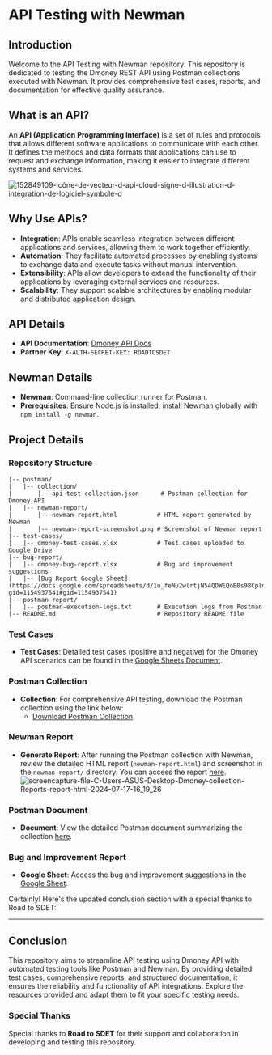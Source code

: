 # API Testing with Newman

## Introduction

Welcome to the API Testing with Newman repository. This repository is dedicated to testing the Dmoney REST API using Postman collections executed with Newman. It provides comprehensive test cases, reports, and documentation for effective quality assurance.

## What is an API?

An **API (Application Programming Interface)** is a set of rules and protocols that allows different software applications to communicate with each other. It defines the methods and data formats that applications can use to request and exchange information, making it easier to integrate different systems and services.

![152849109-icône-de-vecteur-d-api-cloud-signe-d-illustration-d-intégration-de-logiciel-symbole-d](https://github.com/SadiaAfrinMeghla/API_Testing/assets/60995246/25bb032c-82d3-4338-a8b1-4aa44394d27c)


## Why Use APIs?

- **Integration**: APIs enable seamless integration between different applications and services, allowing them to work together efficiently.
- **Automation**: They facilitate automated processes by enabling systems to exchange data and execute tasks without manual intervention.
- **Extensibility**: APIs allow developers to extend the functionality of their applications by leveraging external services and resources.
- **Scalability**: They support scalable architectures by enabling modular and distributed application design.


## API Details

- **API Documentation**: [Dmoney API Docs](https://dmoney.roadtocareer.net/api-docs/)
- **Partner Key**: `X-AUTH-SECRET-KEY: ROADTOSDET`

## Newman Details

- **Newman**: Command-line collection runner for Postman.
- **Prerequisites**: Ensure Node.js is installed; install Newman globally with `npm install -g newman`.

## Project Details

### Repository Structure

```
|-- postman/
|   |-- collection/
|       |-- api-test-collection.json      # Postman collection for Dmoney API
|   |-- newman-report/
|       |-- newman-report.html           # HTML report generated by Newman
|       |-- newman-report-screenshot.png # Screenshot of Newman report
|-- test-cases/
|   |-- dmoney-test-cases.xlsx           # Test cases uploaded to Google Drive
|-- bug-report/
|   |-- dmoney-bug-report.xlsx           # Bug and improvement suggestions
|   |-- [Bug Report Google Sheet](https://docs.google.com/spreadsheets/d/1u_feNu2wlrtjN54QDWEQoB0s98CplmUtwLOM4YEnUks/edit?gid=1154937541#gid=1154937541)
|-- postman-report/
|   |-- postman-execution-logs.txt       # Execution logs from Postman
|-- README.md                            # Repository README file
```

### Test Cases

- **Test Cases**: Detailed test cases (positive and negative) for the Dmoney API scenarios can be found in the [Google Sheets Document](https://docs.google.com/spreadsheets/d/1u_feNu2wlrtjN54QDWEQoB0s98CplmUtwLOM4YEnUks/edit?gid=0#gid=0).

### Postman Collection

- **Collection**: For comprehensive API testing, download the Postman collection using the link below:
  - [Download Postman Collection](https://drive.google.com/file/d/1cI8jaYZfDNI6ZBPY7U-cPcDZpfSqodvF/view?usp=drive_link)

### Newman Report

- **Generate Report**: After running the Postman collection with Newman, review the detailed HTML report (`newman-report.html`) and screenshot in the `newman-report/` directory. You can access the report [here](https://drive.google.com/file/d/1YS06I2pEtWWQkGq0TRWdQyZFNeiqbFf0/view?usp=drive_link).
![screencapture-file-C-Users-ASUS-Desktop-Dmoney-collection-Reports-report-html-2024-07-17-16_19_26](https://github.com/user-attachments/assets/03b06a93-0f8c-4b33-b827-42458f30f94f)




### Postman Document

- **Document**: View the detailed Postman document summarizing the collection [here](https://drive.google.com/file/d/1cI8jaYZfDNI6ZBPY7U-cPcDZpfSqodvF/view?usp=drive_link).

### Bug and Improvement Report

- **Google Sheet**: Access the bug and improvement suggestions in the [Google Sheet](https://docs.google.com/spreadsheets/d/1u_feNu2wlrtjN54QDWEQoB0s98CplmUtwLOM4YEnUks/edit?gid=1154937541#gid=1154937541).

Certainly! Here's the updated conclusion section with a special thanks to Road to SDET:

---

## Conclusion

This repository aims to streamline API testing using Dmoney API with automated testing tools like Postman and Newman. By providing detailed test cases, comprehensive reports, and structured documentation, it ensures the reliability and functionality of API integrations. Explore the resources provided and adapt them to fit your specific testing needs.

### Special Thanks

Special thanks to **Road to SDET** for their support and collaboration in developing and testing this repository.

